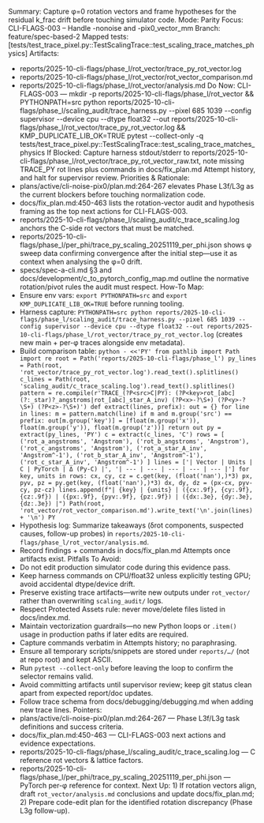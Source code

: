 Summary: Capture φ=0 rotation vectors and frame hypotheses for the residual k_frac drift before touching simulator code.
Mode: Parity
Focus: CLI-FLAGS-003 – Handle -nonoise and -pix0_vector_mm
Branch: feature/spec-based-2
Mapped tests: [tests/test_trace_pixel.py::TestScalingTrace::test_scaling_trace_matches_physics]
Artifacts:
- reports/2025-10-cli-flags/phase_l/rot_vector/trace_py_rot_vector.log
- reports/2025-10-cli-flags/phase_l/rot_vector/rot_vector_comparison.md
- reports/2025-10-cli-flags/phase_l/rot_vector/analysis.md
Do Now: CLI-FLAGS-003 — mkdir -p reports/2025-10-cli-flags/phase_l/rot_vector && PYTHONPATH=src python reports/2025-10-cli-flags/phase_l/scaling_audit/trace_harness.py --pixel 685 1039 --config supervisor --device cpu --dtype float32 --out reports/2025-10-cli-flags/phase_l/rot_vector/trace_py_rot_vector.log && KMP_DUPLICATE_LIB_OK=TRUE pytest --collect-only -q tests/test_trace_pixel.py::TestScalingTrace::test_scaling_trace_matches_physics
If Blocked: Capture harness stdout/stderr to reports/2025-10-cli-flags/phase_l/rot_vector/trace_py_rot_vector_raw.txt, note missing TRACE_PY rot lines plus commands in docs/fix_plan.md Attempt history, and halt for supervisor review.
Priorities & Rationale:
- plans/active/cli-noise-pix0/plan.md:264-267 elevates Phase L3f/L3g as the current blockers before touching normalization code.
- docs/fix_plan.md:450-463 lists the rotation-vector audit and hypothesis framing as the top next actions for CLI-FLAGS-003.
- reports/2025-10-cli-flags/phase_l/scaling_audit/c_trace_scaling.log anchors the C-side rot vectors that must be matched.
- reports/2025-10-cli-flags/phase_l/per_phi/trace_py_scaling_20251119_per_phi.json shows φ sweep data confirming convergence after the initial step—use it as context when analysing the φ=0 drift.
- specs/spec-a-cli.md §3 and docs/development/c_to_pytorch_config_map.md outline the normative rotation/pivot rules the audit must respect.
How-To Map:
- Ensure env vars: `export PYTHONPATH=src` and `export KMP_DUPLICATE_LIB_OK=TRUE` before running tooling.
- Harness capture: `PYTHONPATH=src python reports/2025-10-cli-flags/phase_l/scaling_audit/trace_harness.py --pixel 685 1039 --config supervisor --device cpu --dtype float32 --out reports/2025-10-cli-flags/phase_l/rot_vector/trace_py_rot_vector.log` (creates new main + per-φ traces alongside env metadata).
- Build comparison table: `python - <<'PY'
from pathlib import Path
import re
root = Path('reports/2025-10-cli-flags/phase_l')
py_lines = Path(root, 'rot_vector/trace_py_rot_vector.log').read_text().splitlines()
c_lines = Path(root, 'scaling_audit/c_trace_scaling.log').read_text().splitlines()
pattern = re.compile(r'TRACE_(?P<src>C|PY): (?P<key>rot_[abc](?:_star)?_angstroms|rot_[abc]_star_A_inv) (?P<x>-?\S+) (?P<y>-?\S+) (?P<z>-?\S+)')
def extract(lines, prefix):
    out = {}
    for line in lines:
        m = pattern.match(line)
        if m and m.group('src') == prefix:
            out[m.group('key')] = [float(m.group('x')), float(m.group('y')), float(m.group('z'))]
    return out
py = extract(py_lines, 'PY')
c = extract(c_lines, 'C')
rows = [
    ('rot_a_angstroms', 'Angstrom'),
    ('rot_b_angstroms', 'Angstrom'),
    ('rot_c_angstroms', 'Angstrom'),
    ('rot_a_star_A_inv', 'Angstrom^-1'),
    ('rot_b_star_A_inv', 'Angstrom^-1'),
    ('rot_c_star_A_inv', 'Angstrom^-1')
]
lines = ['| Vector | Units | C | PyTorch | Δ (Py-C) |', '| --- | --- | --- | --- | --- |']
for key, units in rows:
    cx, cy, cz = c.get(key, (float('nan'),)*3)
    px, pyv, pz = py.get(key, (float('nan'),)*3)
    dx, dy, dz = (px-cx, pyv-cy, pz-cz)
    lines.append(f"| {key} | {units} | ({cx:.9f}, {cy:.9f}, {cz:.9f}) | ({px:.9f}, {pyv:.9f}, {pz:.9f}) | ({dx:.3e}, {dy:.3e}, {dz:.3e}) |")
Path(root, 'rot_vector/rot_vector_comparison.md').write_text('\n'.join(lines) + '\n')
PY`
- Hypothesis log: Summarize takeaways (δrot components, suspected causes, follow-up probes) in `reports/2025-10-cli-flags/phase_l/rot_vector/analysis.md`.
- Record findings + commands in docs/fix_plan.md Attempts once artifacts exist.
Pitfalls To Avoid:
- Do not edit production simulator code during this evidence pass.
- Keep harness commands on CPU/float32 unless explicitly testing GPU; avoid accidental dtype/device drift.
- Preserve existing trace artifacts—write new outputs under `rot_vector/` rather than overwriting `scaling_audit/` logs.
- Respect Protected Assets rule: never move/delete files listed in docs/index.md.
- Maintain vectorization guardrails—no new Python loops or `.item()` usage in production paths if later edits are required.
- Capture commands verbatim in Attempts history; no paraphrasing.
- Ensure all temporary scripts/snippets are stored under `reports/…/` (not at repo root) and kept ASCII.
- Run `pytest --collect-only` before leaving the loop to confirm the selector remains valid.
- Avoid committing artifacts until supervisor review; keep git status clean apart from expected report/doc updates.
- Follow trace schema from docs/debugging/debugging.md when adding new trace lines.
Pointers:
- plans/active/cli-noise-pix0/plan.md:264-267 — Phase L3f/L3g task definitions and success criteria.
- docs/fix_plan.md:450-463 — CLI-FLAGS-003 next actions and evidence expectations.
- reports/2025-10-cli-flags/phase_l/scaling_audit/c_trace_scaling.log — C reference rot vectors & lattice factors.
- reports/2025-10-cli-flags/phase_l/per_phi/trace_py_scaling_20251119_per_phi.json — PyTorch per-φ reference for context.
Next Up: 1) If rotation vectors align, draft `rot_vector/analysis.md` conclusions and update docs/fix_plan.md; 2) Prepare code-edit plan for the identified rotation discrepancy (Phase L3g follow-up).
